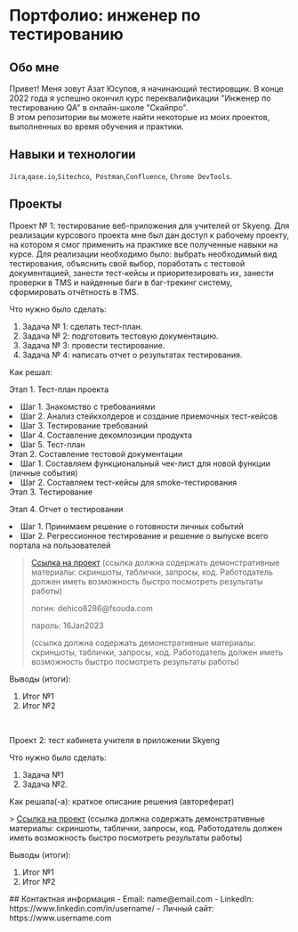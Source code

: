 # Портфолио: инженер по тестированию
## Обо мне 
Привет! Меня зовут Азат Юсупов, я начинающий тестировщик.
В конце 2022 года я успешно окончил курс переквалификации "Инженер по тестированию QA" в онлайн-школе "Скайпро". <br>
В этом репозитории вы можете найти некоторые из моих проектов, выполненных во время обучения и практики. <br>
## Навыки и технологии
``Jira``,``qase.io``,``Sitechco``,`` Postman``,``Confluence``, ``Chrome DevTools``. <br>
## Проекты
<p> Проект № 1: тестирование веб-приложения для учителей от Skyeng. Для реализации курсового проекта мне был дан доступ к рабочему проекту, на котором я смог применить на практике все полученные навыки на курсе. Для реализации необходимо было:  выбрать необходимый вид тестирования, объяснить свой выбор, поработать с тестовой документацией, занести тест-кейсы и приоритезировать их, занести проверки в TMS и найденные баги в баг-трекинг систему, сформировать отчётность в TMS.</p>
<p>Что нужно было сделать:<p>
<ol>
  <li>Задача № 1: сделать тест-план.</li>
  <li>Задача № 2: подготовить тестовую документацию.</li>
  <li>Задача № 3: провести тестирование.</li>
  <li>Задача № 4: написать отчет о результатах тестирования.</li>
</ol>
<p>Как решал:<p>
  Этап 1. Тест-план проекта
 <li> Шаг 1. Знакомство с требованиями </li>
 <li> Шаг 2. Анализ стейкхолдеров и создание приемочных тест-кейсов </li>
 <li> Шаг 3. Тестирование требований </li>
 <li> Шаг 4. Составление декомпозиции продукта </li>
 <li> Шаг 5. Тест-план </li>
  Этап 2. Составление тестовой документации
 <li> Шаг 1. Составляем функциональный чек-лист для новой функции (личные события) </li>
 <li> Шаг 2. Составляем тест-кейсы для smoke-тестирования </li>
  Этап 3. Тестирование 
  <p> Этап 4. Отчет о тестировании
 <li> Шаг 1. Принимаем решение о готовности личных событий </li>
 <li> Шаг 2. Регрессионное тестирование и решение о выпуске всего портала на пользователей </li>
 </ol>

> <a href="https://testqa35.atlassian.net/wiki/spaces/MP/pages/33272/EX1+1">Ссылка на проект</a>
  (ссылка должна содержать демонстративные материалы: скриншоты, таблички, запросы, код. Работодатель должен иметь возможность быстро посмотреть результаты работы)
> <p> логин: dehico8286@fsouda.com </p>
> <p> пароль: 16Jan2023 </p>
> (ссылка должна содержать демонстративные материалы: скриншоты, таблички, запросы, код. Работодатель должен иметь возможность быстро посмотреть результаты работы)
 
 <p>Выводы (итоги):<p>
<ol>
  <li>Итог №1</li>
  <li>Итог №2</li>
</ol>
<br> 
<p> Проект 2: тест кабинета учителя в приложении Skyeng</p>
<p>Что нужно было сделать:<p>
<ol>
  <li>Задача №1</li>
  <li>Задача №2.</li>
</ol>
<p>Как решала(-а): краткое описание решения (автореферат)<p>
>  <a href="https://fogen.notion.site/fogen/1-2-Web-REST-API-Postman-5f1700d11e1840b2a4e244b38cb0190f">Ссылка на проект</a>
  (ссылка должна содержать демонстративные материалы: скриншоты, таблички, запросы, код. Работодатель должен иметь возможность быстро посмотреть результаты работы)
 
 <p>Выводы (итоги):<p>
<ol>
  <li>Итог №1</li>
  <li>Итог №2</li>
</ol>
## Контактная информация
- Email: name@email.com
- LinkedIn: https://www.linkedin.com/in/username/
- Личный сайт: https://www.username.com
